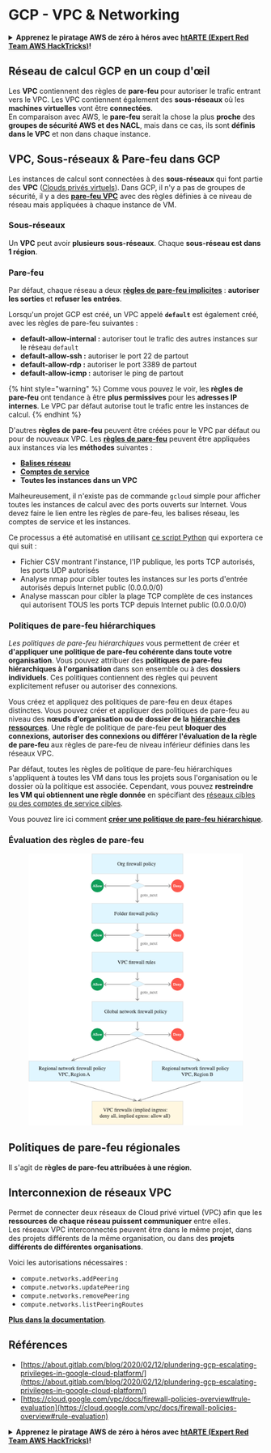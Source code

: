 # GCP - VPC & Networking

<details>

<summary><strong>Apprenez le piratage AWS de zéro à héros avec</strong> <a href="https://training.hacktricks.xyz/courses/arte"><strong>htARTE (Expert Red Team AWS HackTricks)</strong></a><strong>!</strong></summary>

Autres façons de soutenir HackTricks :

* Si vous souhaitez voir votre **entreprise annoncée dans HackTricks** ou **télécharger HackTricks en PDF**, consultez les [**PLANS D'ABONNEMENT**](https://github.com/sponsors/carlospolop) !
* Obtenez le [**swag officiel PEASS & HackTricks**](https://peass.creator-spring.com)
* Découvrez [**La famille PEASS**](https://opensea.io/collection/the-peass-family), notre collection exclusive de [**NFT**](https://opensea.io/collection/the-peass-family)
* **Rejoignez le** 💬 [**groupe Discord**](https://discord.gg/hRep4RUj7f) ou le [**groupe Telegram**](https://t.me/peass) ou **suivez-nous** sur **Twitter** 🐦 [**@hacktricks_live**](https://twitter.com/hacktricks_live)**.**
* **Partagez vos astuces de piratage en soumettant des PR aux** [**HackTricks**](https://github.com/carlospolop/hacktricks) et [**HackTricks Cloud**](https://github.com/carlospolop/hacktricks-cloud) dépôts GitHub.

</details>

## **Réseau de calcul GCP en un coup d'œil**

Les **VPC** contiennent des règles de **pare-feu** pour autoriser le trafic entrant vers le VPC. Les VPC contiennent également des **sous-réseaux** où les **machines virtuelles** vont être **connectées**.\
En comparaison avec AWS, le **pare-feu** serait la chose la plus **proche** des **groupes de sécurité AWS et des NACL**, mais dans ce cas, ils sont **définis dans le VPC** et non dans chaque instance.

## **VPC, Sous-réseaux & Pare-feu dans GCP**

Les instances de calcul sont connectées à des **sous-réseaux** qui font partie des **VPC** ([Clouds privés virtuels](https://cloud.google.com/vpc/docs/vpc)). Dans GCP, il n'y a pas de groupes de sécurité, il y a des [**pare-feu VPC**](https://cloud.google.com/vpc/docs/firewalls) avec des règles définies à ce niveau de réseau mais appliquées à chaque instance de VM.

### Sous-réseaux

Un **VPC** peut avoir **plusieurs sous-réseaux**. Chaque **sous-réseau est dans 1 région**.

### Pare-feu

Par défaut, chaque réseau a deux [**règles de pare-feu implicites**](https://cloud.google.com/vpc/docs/firewalls#default\_firewall\_rules) : **autoriser les sorties** et **refuser les entrées**.

Lorsqu'un projet GCP est créé, un VPC appelé **`default`** est également créé, avec les règles de pare-feu suivantes :

* **default-allow-internal :** autoriser tout le trafic des autres instances sur le réseau `default`
* **default-allow-ssh :** autoriser le port 22 de partout
* **default-allow-rdp :** autoriser le port 3389 de partout
* **default-allow-icmp :** autoriser le ping de partout

{% hint style="warning" %}
Comme vous pouvez le voir, les **règles de pare-feu** ont tendance à être **plus permissives** pour les **adresses IP internes**. Le VPC par défaut autorise tout le trafic entre les instances de calcul.
{% endhint %}

D'autres **règles de pare-feu** peuvent être créées pour le VPC par défaut ou pour de nouveaux VPC. Les [**règles de pare-feu**](https://cloud.google.com/vpc/docs/firewalls) peuvent être appliquées aux instances via les **méthodes** suivantes :

* [**Balises réseau**](https://cloud.google.com/vpc/docs/add-remove-network-tags)
* [**Comptes de service**](https://cloud.google.com/vpc/docs/firewalls#serviceaccounts)
* **Toutes les instances dans un VPC**

Malheureusement, il n'existe pas de commande `gcloud` simple pour afficher toutes les instances de calcul avec des ports ouverts sur Internet. Vous devez faire le lien entre les règles de pare-feu, les balises réseau, les comptes de service et les instances.

Ce processus a été automatisé en utilisant [ce script Python](https://gitlab.com/gitlab-com/gl-security/gl-redteam/gcp\_firewall\_enum) qui exportera ce qui suit :

* Fichier CSV montrant l'instance, l'IP publique, les ports TCP autorisés, les ports UDP autorisés
* Analyse nmap pour cibler toutes les instances sur les ports d'entrée autorisés depuis Internet public (0.0.0.0/0)
* Analyse masscan pour cibler la plage TCP complète de ces instances qui autorisent TOUS les ports TCP depuis Internet public (0.0.0.0/0)

### Politiques de pare-feu hiérarchiques <a href="#hierarchical-firewall-policies" id="hierarchical-firewall-policies"></a>

_Les politiques de pare-feu hiérarchiques_ vous permettent de créer et **d'appliquer une politique de pare-feu cohérente dans toute votre organisation**. Vous pouvez attribuer des **politiques de pare-feu hiérarchiques à l'organisation** dans son ensemble ou à des **dossiers individuels**. Ces politiques contiennent des règles qui peuvent explicitement refuser ou autoriser des connexions.

Vous créez et appliquez des politiques de pare-feu en deux étapes distinctes. Vous pouvez créer et appliquer des politiques de pare-feu au niveau des **nœuds d'organisation ou de dossier de la** [**hiérarchie des ressources**](https://cloud.google.com/resource-manager/docs/cloud-platform-resource-hierarchy). Une règle de politique de pare-feu peut **bloquer des connexions, autoriser des connexions ou différer l'évaluation de la règle de pare-feu** aux règles de pare-feu de niveau inférieur définies dans les réseaux VPC.

Par défaut, toutes les règles de politique de pare-feu hiérarchiques s'appliquent à toutes les VM dans tous les projets sous l'organisation ou le dossier où la politique est associée. Cependant, vous pouvez **restreindre les VM qui obtiennent une règle donnée** en spécifiant des [réseaux cibles ou des comptes de service cibles](https://cloud.google.com/vpc/docs/firewall-policies#targets).

Vous pouvez lire ici comment [**créer une politique de pare-feu hiérarchique**](https://cloud.google.com/vpc/docs/using-firewall-policies#gcloud).

### Évaluation des règles de pare-feu

<figure><img src="../../../../.gitbook/assets/image (4) (5).png" alt=""><figcaption></figcaption></figure>

## Politiques de pare-feu régionales

Il s'agit de **règles de pare-feu attribuées à une région**.

## Interconnexion de réseaux VPC

Permet de connecter deux réseaux de Cloud privé virtuel (VPC) afin que les **ressources de chaque réseau puissent communiquer** entre elles.\
Les réseaux VPC interconnectés peuvent être dans le même projet, dans des projets différents de la même organisation, ou dans des **projets différents de différentes organisations**.

Voici les autorisations nécessaires :

* `compute.networks.addPeering`
* `compute.networks.updatePeering`
* `compute.networks.removePeering`
* `compute.networks.listPeeringRoutes`

[**Plus dans la documentation**](https://cloud.google.com/vpc/docs/vpc-peering).

## Références

* [https://about.gitlab.com/blog/2020/02/12/plundering-gcp-escalating-privileges-in-google-cloud-platform/](https://about.gitlab.com/blog/2020/02/12/plundering-gcp-escalating-privileges-in-google-cloud-platform/)
* [https://cloud.google.com/vpc/docs/firewall-policies-overview#rule-evaluation](https://cloud.google.com/vpc/docs/firewall-policies-overview#rule-evaluation)

<details>

<summary><strong>Apprenez le piratage AWS de zéro à héros avec</strong> <a href="https://training.hacktricks.xyz/courses/arte"><strong>htARTE (Expert Red Team AWS HackTricks)</strong></a><strong>!</strong></summary>

Autres façons de soutenir HackTricks :

* Si vous souhaitez voir votre **entreprise annoncée dans HackTricks** ou **télécharger HackTricks en PDF**, consultez les [**PLANS D'ABONNEMENT**](https://github.com/sponsors/carlospolop) !
* Obtenez le [**swag officiel PEASS & HackTricks**](https://peass.creator-spring.com)
* Découvrez [**La famille PEASS**](https://opensea.io/collection/the-peass-family), notre collection exclusive de [**NFT**](https://opensea.io/collection/the-peass-family)
* **Rejoignez le** 💬 [**groupe Discord**](https://discord.gg/hRep4RUj7f) ou le [**groupe Telegram**](https://t.me/peass) ou **suivez-nous** sur **Twitter** 🐦 [**@hacktricks_live**](https://twitter.com/hacktricks_live)**.**
* **Partagez vos astuces de piratage en soumettant des PR aux** [**HackTricks**](https://github.com/carlospolop/hacktricks) et [**HackTricks Cloud**](https://github.com/carlospolop/hacktricks-cloud) dépôts GitHub.

</details>
